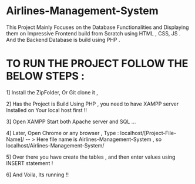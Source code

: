 # Airlines-Management-System
This Project Mainly Focuses on the Database Functionalities and Displaying them on Impressive Frontend build from Scratch using HTML , CSS, JS . And the Backend Database is build using PHP .
# TO RUN THE PROJECT FOLLOW THE BELOW STEPS : 
1] Install the ZipFolder, Or Git clone it ,

2] Has the Project is Build Using PHP , you need to have XAMPP server Installed on Your local host first !! 

3] Open XAMPP Start both Apache server and SQL ... 

4] Later, Open Chrome or any browser , Type : localhost/[Project-File-Name]/ -- > Here file name is Airlines-Management-System , so localhost/Airlines-Management-System/

5] Over there you have create the tables , and then enter values using INSERT statement ! 

6] And Voila, Its running !! 
